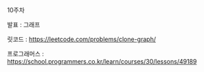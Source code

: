 10주차

발표 : 그래프

릿코드 : https://leetcode.com/problems/clone-graph/

프로그래머스 : https://school.programmers.co.kr/learn/courses/30/lessons/49189